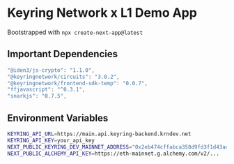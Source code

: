 # Keyring Network x L1 Demo App

Bootstrapped with `npx create-next-app@latest`

## Important Dependencies

```js
"@iden3/js-crypto": "1.1.0",
"@keyringnetwork/circuits": "3.0.2",
"@keyringnetwork/frontend-sdk-temp": "0.0.7",
"ffjavascript": "^0.3.1",
"snarkjs": "0.7.5",
```

## Environment Variables

```bash
KEYRING_API_URL=https://main.api.keyring-backend.krndev.net
KEYRING_API_KEY=your_api_key
NEXT_PUBLIC_KEYRING_DEV_MAINNET_ADDRESS="0x2eb474cffabca358d9fd3f1d43ad2b2dfb809b0e"
NEXT_PUBLIC_ALCHEMY_API_KEY=https://eth-mainnet.g.alchemy.com/v2/...
```
